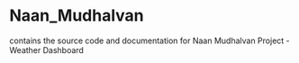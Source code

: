 # Naan_Mudhalvan
contains the source code and documentation for Naan Mudhalvan Project - Weather Dashboard

